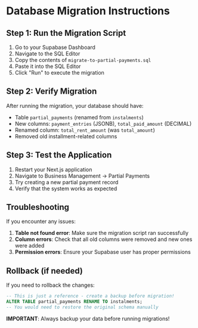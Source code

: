 # Database Migration Instructions

## Step 1: Run the Migration Script

1. Go to your Supabase Dashboard
2. Navigate to the SQL Editor
3. Copy the contents of `migrate-to-partial-payments.sql`
4. Paste it into the SQL Editor
5. Click "Run" to execute the migration

## Step 2: Verify Migration

After running the migration, your database should have:
- Table `partial_payments` (renamed from `instalments`)
- New columns: `payment_entries` (JSONB), `total_paid_amount` (DECIMAL)
- Renamed column: `total_rent_amount` (was `total_amount`)
- Removed old installment-related columns

## Step 3: Test the Application

1. Restart your Next.js application
2. Navigate to Business Management → Partial Payments
3. Try creating a new partial payment record
4. Verify that the system works as expected

## Troubleshooting

If you encounter any issues:

1. **Table not found error**: Make sure the migration script ran successfully
2. **Column errors**: Check that all old columns were removed and new ones were added
3. **Permission errors**: Ensure your Supabase user has proper permissions

## Rollback (if needed)

If you need to rollback the changes:

```sql
-- This is just a reference - create a backup before migration!
ALTER TABLE partial_payments RENAME TO instalments;
-- You would need to restore the original schema manually
```

**IMPORTANT**: Always backup your data before running migrations!
